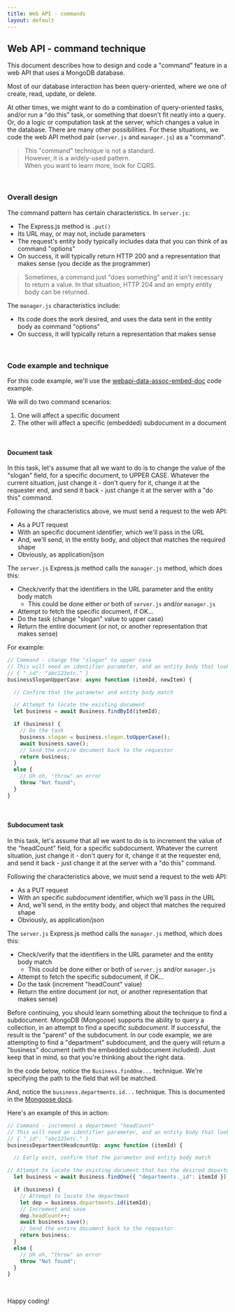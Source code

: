 ```yaml
---
title: Web API - commands
layout: default
---
```


## Web API - command technique

This document describes how to design and code a "command" feature in a web API that uses a MongoDB database. 

Most of our database interaction has been query-oriented, where we one of create, read, update, or delete. 

At other times, we might want to do a combination of query-oriented tasks, and/or run a "do this" task, or something that doesn't fit neatly into a query. Or, do a logic or computation task at the server, which changes a value in the database. There are many other possibilities. For these situations, we code the web API method pair (`server.js` and `manager.js`) as a "command". 

> This "command" technique is not a standard.  
> However, it is a widely-used pattern.  
> When you want to learn more, look for CQRS.  

<br>

### Overall design

The command pattern has certain characteristics. In `server.js`:
* The Express.js method is `.put()` 
* Its URL may, or may not, include parameters 
* The request's entity body typically includes data that you can think of as command "options" 
* On success, it will typically return HTTP 200 and a representation that makes sense (you decide as the programmer) 

> Sometimes, a command just "does something" and it isn't necessary to return a value. In that situation, HTTP 204 and an empty entity body can be returned. 

The `manager.js` characteristics include: 
* Its code does the work desired, and uses the data sent in the entity body as command "options" 
* On success, it will typically return a representation that makes sense 

<br>

### Code example and technique

For this code example, we'll use the [webapi-data-assoc-embed-doc](https://github.com/sictweb/bti425-2020/tree/master/Week_09/webapi-data-assoc-embed-doc) code example. 

We will do two command scenarios:
1. One will affect a specific document
1. The other will affect a specific (embedded) subdocument in a document

<br>

#### Document task 

In this task, let's assume that all we want to do is to change the value of the "slogan" field, for a specific document, to UPPER CASE. Whatever the current situation, just change it - don't query for it, change it at the requester end, and send it back - just change it at the server with a "do this" command. 

Following the characteristics above, we must send a request to the web API:
* As a PUT request
* With an specific document identifier, which we'll pass in the URL 
* And, we'll send, in the entity body, and object that matches the required shape 
* Obviously, as application/json 

The `server.js` Express.js method calls the `manager.js` method, which does this:
* Check/verify that the identifiers in the URL parameter and the entity body match 
  * This could be done either or both of `server.js` and/or `manager.js` 
* Attempt to fetch the specific document, if OK...
* Do the task (change "slogan" value to upper case)
* Return the entire document (or not, or another representation that makes sense)

For example:

```js
// Command - change the "slogan" to upper case
// This will need an identifier parameter, and an entity body that looks like this...
// { "_id": "abc123etc." }
businessSloganUpperCase: async function (itemId, newItem) {

  // Confirm that the parameter and entity body match

  // Attempt to locate the existing document
  let business = await Business.findById(itemId);

  if (business) {
    // Do the task
    business.slogan = business.slogan.toUpperCase();
    await business.save();
    // Send the entire document back to the requestor
    return business;
  }
  else {
    // Uh oh, "throw" an error
    throw "Not found";
  }
}
```

<br>

#### Subdocument task

In this task, let's assume that all we want to do is to increment the value of the "headCount" field, for a specific subdocument. Whatever the current situation, just change it - don't query for it, change it at the requester end, and send it back - just change it at the server with a "do this" command. 

Following the characteristics above, we must send a request to the web API:
* As a PUT request
* With an specific *subdocument* identifier, which we'll pass in the URL 
* And, we'll send, in the entity body, and object that matches the required shape 
* Obviously, as application/json 

The `server.js` Express.js method calls the `manager.js` method, which does this:
* Check/verify that the identifiers in the URL parameter and the entity body match 
  * This could be done either or both of `server.js` and/or `manager.js` 
* Attempt to fetch the specific subdocument, if OK...
* Do the task (increment "headCount" value)
* Return the entire document (or not, or another representation that makes sense)

Before continuing, you should learn something about the technique to find a subdocument. MongoDB (Mongoose) supports the ability to query a collection, in an attempt to find a specific *subdocument*. If successful, the result is the "parent" of the subdocument. In our code example, we are attempting to find a "department" subdocument, and the query will return a "business" document (with the embedded subdocument included). Just keep that in mind, so that you're thinking about the right data. 

In the code below, notice the `Business.findOne...` technique. We're specifying the path to the field that will be matched. 

And, notice the `business.departments.id...` technique. This is documented in the [Mongoose docs](https://mongoosejs.com/docs/subdocs.html#finding-a-subdocument).

Here's an example of this in action:

```js
// Command - increment a department "headCount"
// This will need an identifier parameter, and an entity body that looks like this...
// { "_id": "abc123etc." }
businessDepartmentHeadcountUp: async function (itemId) {

  // Early exit, confirm that the parameter and entity body match

// Attempt to locate the existing document that has the desired department
  let business = await Business.findOne({ "departments._id": itemId });

  if (business) {
    // Attempt to locate the department
    let dep = business.departments.id(itemId);
    // Increment and save
    dep.headCount++;
    await business.save();
    // Send the entire document back to the requestor
    return business;
  }
  else {
    // Uh oh, "throw" an error
    throw "Not found";
  }
}
```

<br>

Happy coding!

<br>
